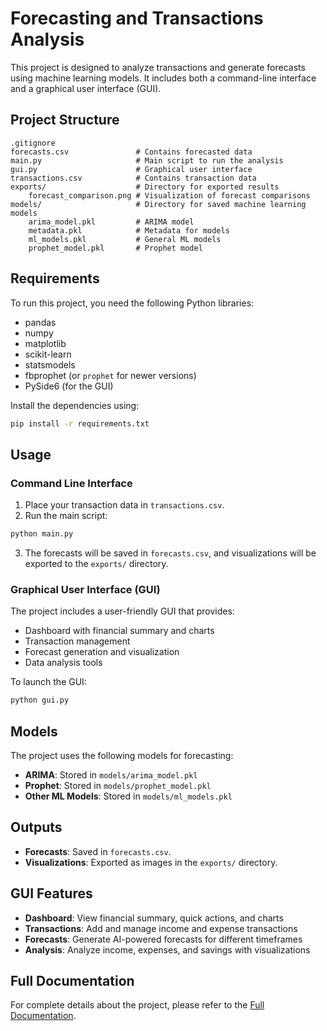 # Forecasting and Transactions Analysis

This project is designed to analyze transactions and generate forecasts using machine learning models. It includes both a command-line interface and a graphical user interface (GUI).

## Project Structure

```
.gitignore
forecasts.csv               # Contains forecasted data
main.py                     # Main script to run the analysis
gui.py                      # Graphical user interface
transactions.csv            # Contains transaction data
exports/                    # Directory for exported results
    forecast_comparison.png # Visualization of forecast comparisons
models/                     # Directory for saved machine learning models
    arima_model.pkl         # ARIMA model
    metadata.pkl            # Metadata for models
    ml_models.pkl           # General ML models
    prophet_model.pkl       # Prophet model
```

## Requirements

To run this project, you need the following Python libraries:

- pandas
- numpy
- matplotlib
- scikit-learn
- statsmodels
- fbprophet (or `prophet` for newer versions)
- PySide6 (for the GUI)

Install the dependencies using:

```bash
pip install -r requirements.txt
```

## Usage

### Command Line Interface

1. Place your transaction data in `transactions.csv`.
2. Run the main script:

```bash
python main.py
```

3. The forecasts will be saved in `forecasts.csv`, and visualizations will be exported to the `exports/` directory.

### Graphical User Interface (GUI)

The project includes a user-friendly GUI that provides:
- Dashboard with financial summary and charts
- Transaction management
- Forecast generation and visualization
- Data analysis tools

To launch the GUI:

```bash
python gui.py
```

## Models

The project uses the following models for forecasting:

- **ARIMA**: Stored in `models/arima_model.pkl`
- **Prophet**: Stored in `models/prophet_model.pkl`
- **Other ML Models**: Stored in `models/ml_models.pkl`

## Outputs

- **Forecasts**: Saved in `forecasts.csv`.
- **Visualizations**: Exported as images in the `exports/` directory.

## GUI Features

- **Dashboard**: View financial summary, quick actions, and charts
- **Transactions**: Add and manage income and expense transactions
- **Forecasts**: Generate AI-powered forecasts for different timeframes
- **Analysis**: Analyze income, expenses, and savings with visualizations

## Full Documentation

For complete details about the project, please refer to the [Full Documentation](DOCUMENTATION.md).